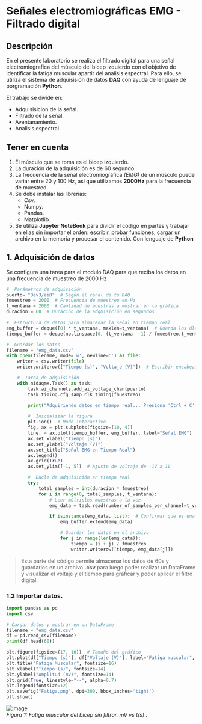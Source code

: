 # Señales electromiográficas EMG - Filtrado digital
## Descripción
En el presente laboratorio se realiza el filtrado digital para una señal electromiografica del músculo del bicep izquierdo con el objetivo de identificar la fatiga muscular apartir del analisis espectral. Para ello, se utiliza el sistema de adquisisión de datos **DAQ** con ayuda de lenguaje de porgramación **Python**. 

El trabajo se divide en:
+ Adquisisicion de la señal.
+ Filtrado de la señal.
+ Aventanamiento.
+ Analisis espectral.
## Tener en cuenta
1. El músculo que se toma es el bicep izquierdo.
2. La duración de la adquisición es de 60 segundo.
3. La frecuencia de la señal electromiográfica *(EMG)* de un músculo puede variar entre 20 y 100 Hz, asi que utilizamos **2000Hz** para la frecuencia de muestreo.
4. Se debe instalar las librerias:
   + Csv.
   + Numpy.
   + Pandas.
   + Matplotlib.
5. Se utiliza **Jupyter NoteBook** para dividir el código en partes y trabajar en ellas sin importar el orden: escribir, probar funciones, cargar un archivo en la memoria y procesar el contenido. Con lenguaje de **Python**
## 1. Adquisición de datos 
Se configura una tarea para el modulo DAQ para que reciba los datos en una frecuencia de muestreo de 2000 Hz 
```python
#  Parámetros de adquisición
puerto= "Dev3/ai0"  # Según el canal de tu DAQ
fmuestreo = 2000  # Frecuencia de muestreo en Hz
t_ventana = 2000  # Cantidad de muestras a mostrar en la gráfica
duracion = 60  # Duración de la adquisición en segundos

#  Estructura de datos para almacenar la señal en tiempo real
emg_buffer = deque([0] * t_ventana, maxlen=t_ventana)  # Guarda los últimos datos capturados
tiempo_buffer = deque(np.linspace(0, (t_ventana - 1) / fmuestreo,t_ventana), maxlen=t_ventana)# Eje X desde 0

#  Guardar los datos
filename = "emg_data.csv"
with open(filename, mode='w', newline='') as file:
    writer = csv.writer(file)
    writer.writerow(["Tiempo (s)", "Voltaje (V)"])  # Escribir encabezado

    #  Tarea de adquisición
    with nidaqmx.Task() as task:
        task.ai_channels.add_ai_voltage_chan(puerto)
        task.timing.cfg_samp_clk_timing(fmuestreo)

        print("Adquiriendo datos en tiempo real... Presiona 'Ctrl + C' para detener.")

        #  Inicializar la figura
        plt.ion()  # Modo interactivo
        fig, ax = plt.subplots(figsize=(10, 4))
        line, = ax.plot(tiempo_buffer, emg_buffer, label="Señal EMG")
        ax.set_xlabel("Tiempo (s)")
        ax.set_ylabel("Voltaje (V)")
        ax.set_title("Señal EMG en Tiempo Real")
        ax.legend()
        ax.grid(True)
        ax.set_ylim([-1, 5])  # Ajuste de voltaje de -1V a 1V

        #  Bucle de adquisición en tiempo real
        try:
            total_samples = int(duracion * fmuestreo)
            for i in range(0, total_samples, t_ventana):
                # Leer múltiples muestras a la vez
                emg_data = task.read(number_of_samples_per_channel=t_ventana)

                if isinstance(emg_data, list):  # Confirmar que es una lista
                    emg_buffer.extend(emg_data)

                    # Guardar los datos en el archivo
                    for j in range(len(emg_data)):
                        tiempo = (i + j) / fmuestreo
                        writer.writerow([tiempo, emg_data[j]])
```
>Esta parte del código permite almacenar los datos de 60s y guardarlos en un archivo **.csv** para luego poder realizar un DataFrame y visualizar el voltaje y el tiempo para graficar y poder aplicar el filtro digital.
### 1.2  Importar datos.
```python
import pandas as pd
import csv

# Cargar datos y mostrar en un DataFrame
filename = "emg_data.csv"
df = pd.read_csv(filename)
print(df.head(60))

plt.figure(figsize=(17, 10))  # Tamaño del gráfico
plt.plot(df["Tiempo (s)"], df["Voltaje (V)"], label="Fatiga muscular", color="pink")
plt.title("Fatiga Muscular", fontsize=16)
plt.xlabel("Tiempo (s)", fontsize=14)
plt.ylabel("Amplitud (mV)", fontsize=14)
plt.grid(True, linestyle="--", alpha=0.7)
plt.legend(fontsize=12)
plt.savefig("Fatiga.png", dpi=300, bbox_inches='tight')
plt.show()
```
![image](https://github.com/user-attachments/assets/09dac390-3658-4668-92ff-8c5effd16487)
<br><em>Figura 1: Fatiga muscular del bicep sin filtrar. mV vs t(s) .</em></p>
